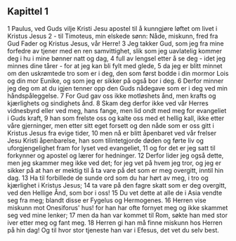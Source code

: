 ## Kapittel 1

1 Paulus, ved Guds vilje Kristi Jesu apostel til å kunngjøre løftet om livet i Kristus Jesus
2 - til Timoteus, min elskede sønn: Nåde, miskunn, fred fra Gud Fader og Kristus Jesus, vår Herre!
3 Jeg takker Gud, som jeg fra mine forfedre av tjener med en ren samvittighet, slik som jeg uavlatelig kommer deg i hu i mine bønner natt og dag,
4 full av lengsel etter å se deg - idet jeg minnes dine tårer - for at jeg kan bli fylt med glede,
5 da jeg er blitt minnet om den uskrømtede tro som er i deg, den som først bodde i din mormor Lois og din mor Eunike, og som jeg er sikker på også bor i deg.
6 Derfor minner jeg deg om at du igjen tenner opp den Guds nådegave som er i deg ved min håndspåleggelse.
7 For Gud gav oss ikke motløshets ånd, men krafts og kjærlighets og sindighets ånd.
8 Skam deg derfor ikke ved vår Herres vidnesbyrd eller ved meg, hans fange, men lid ondt med meg for evangeliet i Guds kraft,
9 han som frelste oss og kalte oss med et hellig kall, ikke etter våre gjerninger, men etter sitt eget forsett og den nåde som er oss gitt i Kristus Jesus fra evige tider,
10 men nå er blitt åpenbaret ved vår frelser Jesu Kristi åpenbarelse, han som tilintetgjorde døden og førte liv og uforgjengelighet fram for lyset ved evangeliet,
11 og for det er jeg satt til forkynner og apostel og lærer for hedninger.
12 Derfor lider jeg også dette, men jeg skammer meg ikke ved det; for jeg vet på hvem jeg tror, og jeg er sikker på at han er mektig til å ta vare på det som er meg overgitt, inntil hin dag.
13 Ha til forbillede de sunde ord som du har hørt av meg, i tro og kjærlighet i Kristus Jesus;
14 ta vare på den fagre skatt som er deg overgitt, ved den Hellige Ånd, som bor i oss!
15 Du vet dette at alle de i Asia vendte seg fra meg; blandt disse er Fygelus og Hermogenes.
16 Herren vise miskunn mot Onesiforus' hus! for han har ofte fornyet meg og ikke skammet seg ved mine lenker;
17 men da han var kommet til Rom, søkte han med stor iver etter meg og fant meg.
18 Herren gi han må finne miskunn hos Herren på hin dag! Og til hvor stor tjeneste han var i Efesus, det vet du selv best.
